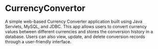 # CurrencyConvertor
A simple web-based Currency Converter application built using Java Servlets, MySQL, and JDBC. This app allows users to convert currency values between different currencies and stores the conversion history in a database. Users can also view, update, and delete conversion records through a user-friendly interface.
